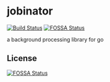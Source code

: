 # jobinator
[![Build Status](https://travis-ci.org/blasphemy/jobinator.svg?branch=master)](https://travis-ci.org/blasphemy/jobinator)
[![FOSSA Status](https://app.fossa.io/api/projects/git%2Bgithub.com%2Fblasphemy%2Fjobinator.svg?type=shield)](https://app.fossa.io/projects/git%2Bgithub.com%2Fblasphemy%2Fjobinator?ref=badge_shield)

a background processing library for go


## License
[![FOSSA Status](https://app.fossa.io/api/projects/git%2Bgithub.com%2Fblasphemy%2Fjobinator.svg?type=large)](https://app.fossa.io/projects/git%2Bgithub.com%2Fblasphemy%2Fjobinator?ref=badge_large)